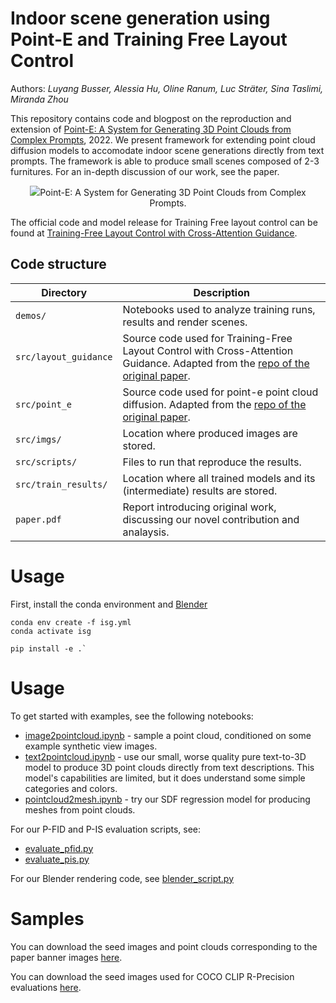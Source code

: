 # Indoor scene generation using Point-E and Training Free Layout Control

Authors: *Luyang Busser, Alessia Hu, Oline Ranum, Luc Sträter, Sina Taslimi, Miranda Zhou*

This repository contains code and blogpost on the reproduction and extension of [Point-E: A System for Generating 3D Point Clouds from Complex Prompts](https://arxiv.org/abs/2212.08751), 2022. We present framework for extending point cloud diffusion models to accomodate indoor scene generations directly from text prompts. The framework is able to produce small scenes composed of 2-3 furnitures. For an in-depth discussion of our work, see the paper.

<p align="center">
   <img src="src/imgs/results/Diffusion.gif width = 500> 
   <br>
   <text><em>Animation of four 3D point clouds diffusing.</em></text>
</p>

The official code and model release for Point-E can be found at [Point-E: A System for Generating 3D Point Clouds from Complex Prompts](https://github.com/openai/point-e).

The official code and model release for Training Free layout control can be found at [Training-Free Layout Control with Cross-Attention Guidance](https://github.com/silent-chen/layout-guidance).

## Code structure

| Directory | Description |
| --------- | ----------- |
| `demos/` | Notebooks used to analyze training runs, results and render scenes. |
| `src/layout_guidance` | Source code used for Training-Free Layout Control with Cross-Attention Guidance. Adapted from the [repo of the original paper](https://github.com/silent-chen/layout-guidance). |
| `src/point_e` | Source code used for point-e point cloud diffusion. Adapted from the [repo of the original paper](https://github.com/openai/point-e). |
| `src/imgs/` | Location where produced images are stored. |
| `src/scripts/` | Files to run that reproduce the results. |
| `src/train_results/` | Location where all trained models and its (intermediate) results are stored. |
| `paper.pdf` | Report introducing original work, discussing our novel contribution and analaysis. |


# Usage


First, install the conda environment and [Blender](https://www.blender.org/)
```shell
conda env create -f isg.yml
conda activate isg

pip install -e .`
```

# Usage 

To get started with examples, see the following notebooks:

 * [image2pointcloud.ipynb](src/point_e/examples/image2pointcloud.ipynb) - sample a point cloud, conditioned on some example synthetic view images.
 * [text2pointcloud.ipynb](src/point_e/examples/text2pointcloud.ipynb) - use our small, worse quality pure text-to-3D model to produce 3D point clouds directly from text descriptions. This model's capabilities are limited, but it does understand some simple categories and colors.
 * [pointcloud2mesh.ipynb](src/point_e/examples/pointcloud2mesh.ipynb) - try our SDF regression model for producing meshes from point clouds.

For our P-FID and P-IS evaluation scripts, see:

 * [evaluate_pfid.py](src/point_e/evals/scripts/evaluate_pfid.py)
 * [evaluate_pis.py](src/point_e/evals/scripts/evaluate_pis.py)

For our Blender rendering code, see [blender_script.py](src/point_e/evals/scripts/blender_script.py)

# Samples

You can download the seed images and point clouds corresponding to the paper banner images [here](https://openaipublic.azureedge.net/main/point-e/banner_pcs.zip).

You can download the seed images used for COCO CLIP R-Precision evaluations [here](https://openaipublic.azureedge.net/main/point-e/coco_images.zip).
